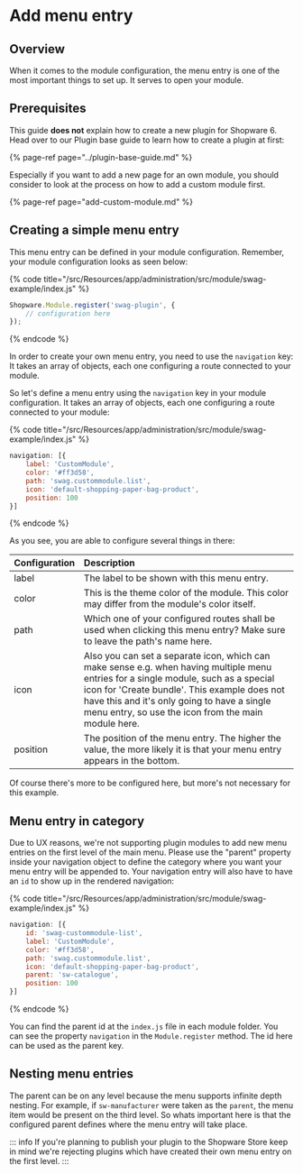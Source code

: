 # Add menu entry

## Overview

When it comes to the module configuration, the menu entry is one of the most important things to set up. It serves to open your module.

## Prerequisites

This guide **does not** explain how to create a new plugin for Shopware 6. Head over to our Plugin base guide to learn how to create a plugin at first:

{% page-ref page="../plugin-base-guide.md" %}

Especially if you want to add a new page for an own module, you should consider to look at the process on how to add a custom module first.

{% page-ref page="add-custom-module.md" %}

## Creating a simple menu entry

This menu entry can be defined in your module configuration. Remember, your module configuration looks as seen below:

{% code title="<plugin root>/src/Resources/app/administration/src/module/swag-example/index.js" %}

```javascript
Shopware.Module.register('swag-plugin', {
    // configuration here
});
```

{% endcode %}

In order to create your own menu entry, you need to use the `navigation` key: It takes an array of objects, each one configuring a route connected to your module.

So let's define a menu entry using the `navigation` key in your module configuration. It takes an array of objects, each one configuring a route connected to your module:

{% code title="<plugin root>/src/Resources/app/administration/src/module/swag-example/index.js" %}

```javascript
navigation: [{
    label: 'CustomModule',
    color: '#ff3d58',
    path: 'swag.custommodule.list',
    icon: 'default-shopping-paper-bag-product',
    position: 100
}]
```

{% endcode %}

As you see, you are able to configure several things in there:

| Configuration | Description |
| :--- | :--- |
| label | The label to be shown with this menu entry. |
| color | This  is the theme color of the module. This color may differ from the module's color itself. |
| path | Which one of your configured routes shall be used when clicking this menu entry? Make sure to leave the path's name here. |
| icon | Also you can set a separate icon, which can make sense e.g. when having multiple menu entries for a single module, such as a special icon for 'Create bundle'. This example does not have this and it's only going to have a single menu entry, so use the icon from the main module here. |
| position | The position of the menu entry. The higher the value, the more likely it is that your menu entry appears in the bottom. |

Of course there's more to be configured here, but more's not necessary for this example.

## Menu entry in category

Due to UX reasons, we're not supporting plugin modules to add new menu entries on the first level of the main menu. Please use the "parent" property inside your navigation object to define the category where you want your menu entry will be appended to. Your navigation entry will also have to have an `id` to show up in the rendered navigation:

{% code title="<plugin root>/src/Resources/app/administration/src/module/swag-example/index.js" %}

```javascript
navigation: [{
    id: 'swag-custommodule-list',
    label: 'CustomModule',
    color: '#ff3d58',
    path: 'swag.custommodule.list',
    icon: 'default-shopping-paper-bag-product',
    parent: 'sw-catalogue',
    position: 100
}]
```

{% endcode %}

You can find the parent id at the `index.js` file in each module folder. You can see the property `navigation` in the `Module.register` method. The id here can be used as the parent key.

## Nesting menu entries

The parent can be on any level because the menu supports infinite depth nesting. For example, if `sw-manufacturer` were taken as the `parent`, the menu item would be present on the third level. So whats important here is that the configured parent defines where the menu entry will take place.

::: info
If you're planning to publish your plugin to the Shopware Store keep in mind we're rejecting plugins which have created their own menu entry on the first level.
:::
